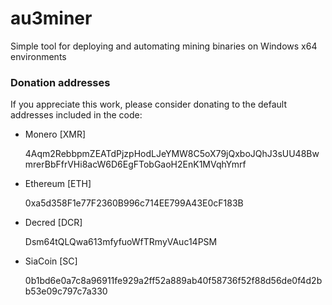 # au3miner

Simple tool for deploying and automating mining binaries on Windows x64 environments

### Donation addresses

If you appreciate this work, please consider donating to the default addresses included in the code:

 * Monero [XMR]

    4Aqm2RebbpmZEATdPjzpHodLJeYMW8C5oX79jQxboJQhJ3sUU48BwmrerBbFfrVHi8acW6D6EgFTobGaoH2EnK1MVqhYmrf
 * Ethereum [ETH]

    0xa5d358F1e77F2360B996c714EE799A43E0cF183B
 * Decred [DCR]

    Dsm64tQLQwa613mfyfuoWfTRmyVAuc14PSM
 * SiaCoin [SC]

    0b1bd6e0a7c8a96911fe929a2ff52a889ab40f58736f52f88d56de0f4d2bb53e09c797c7a330
